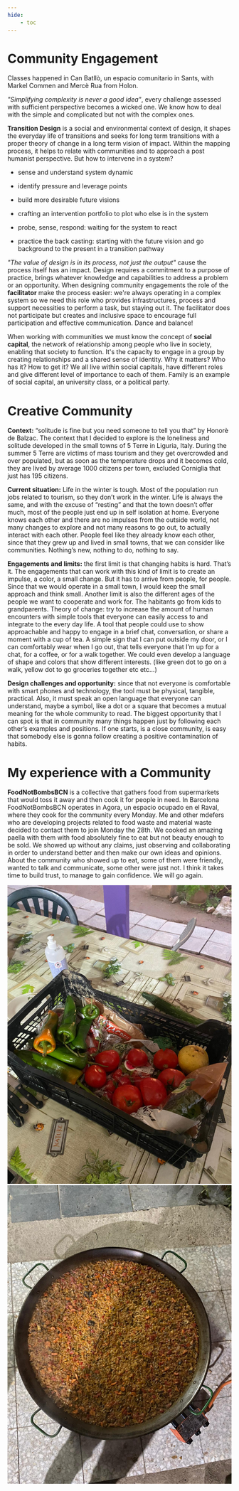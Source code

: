 ```yaml
---
hide:
    - toc
---
```


# Community Engagement

Classes happened in Can Batllò, un espacio comunitario in Sants, with Markel Commen and Mercè Rua from Holon.


*"Simplifying complexity is never a good idea"*, every challenge assessed with sufficient perspective becomes a wicked one. We know how to deal with the simple and complicated but not with the complex ones.


**Transition Design** is a social and environmental context of design, it shapes the everyday life of transitions and seeks for long term transitions with a proper theory of change in a long term vision of impact. Within the mapping process, it helps to relate with communities and to approach a post humanist perspective.
But how to intervene in a system?

- sense and understand system dynamic

- identify pressure and leverage points

- build more desirable future visions

- crafting an intervention portfolio to plot who else is in the system

- probe, sense, respond: waiting for the system to react

- practice the back casting: starting with the future vision and go background to the present in a transition pathway


*"The value of design is in its process, not just the output"* cause the process itself has an impact. Design requires a commitment to a purpose of practice, brings whatever knowledge and capabilities to address a problem or an opportunity.
When designing community engagements the role of the **facilitator** make the process easier: we're always operating in a complex system so we need this role who provides infrastructures, process and support necessities to perform a task, but staying out it. The facilitator does not participate but creates and inclusive space to encourage full participation and effective communication. Dance and balance!

When working with communities we must know the concept of **social capital**, the network of relationship among people who live in society, enabling that society to function. It's the capacity to engage in a group by creating relationships and a shared sense of identity.
Why it matters?
Who has it?
How to get it?
We all live within social capitals, have different roles and give different level of importance to each of them. Family is an example of social capital, an university class, or a political party.



# Creative Community

**Context:** “solitude is fine but you need someone to tell you that”  by Honorè de Balzac.
The context that I decided to explore is the loneliness and solitude developed in the small towns of 5 Terre in Liguria, Italy. During the summer 5 Terre are victims of mass tourism and they get overcrowded and over populated, but as soon as the temperature drops and it becomes cold, they are lived by average 1000 citizens per town, excluded Corniglia that just has 195 citizens.


 **Current situation:** Life in the winter is tough. Most of the population run jobs related to tourism, so they don’t work in the winter. Life is always the same, and with the excuse of “resting” and that the town doesn’t offer much, most of the people just end up in self isolation at home. Everyone knows each other and there are no impulses from the outside world, not many changes to explore and not many reasons to go out, to actually interact with each other. People feel like they already know each other, since that they grew up and lived in small towns, that we can consider like communities. Nothing’s new, nothing to do, nothing to say.


**Engagements and limits:** the first limit is that changing habits is hard. That’s it. The engagements that can work with this kind of limit is to create an impulse, a color, a small change. But it has to arrive from people, for people. Since that we would operate in a small town, I would keep the small approach and think small. Another limit is also the different ages of the people we want to cooperate and work for. The habitants go from kids to grandparents.
Theory of change: try to increase the amount of human encounters with simple tools that everyone can easily access to and integrate to the every day life. A tool that people could use to show approachable and happy to engage in a brief chat, conversation, or share a moment with a cup of tea. A simple sign that I can put outside my door, or I can comfortably wear when I go out, that tells everyone that I’m up for a chat, for a coffee, or for a walk together. We could even develop a language of shape and colors that show different interests. (like green dot to go on a walk, yellow dot to go groceries together etc etc…)


**Design challenges and opportunity:** since that not everyone is comfortable with smart phones and technology, the tool must be physical, tangible, practical. Also, it must speak an open language that everyone can understand, maybe a symbol, like a dot or a square that becomes a mutual meaning for the whole community to read. The biggest opportunity that I can spot is that in community many things happen just by following each other’s examples and positions. If one starts, is a close community, is easy that somebody else is gonna follow creating a positive contamination of habits.


# My experience with a Community

**FoodNotBombsBCN** is a collective that gathers food from supermarkets that would toss it away and then cook it for people in need. In Barcelona FoodNotBombsBCN operates in Agora, un espacio ocupado en el Raval, where they cook for the community every Monday.
Me and other mdefers who are developing projects related to food waste and material waste decided to contact them to join Monday the 28th. We cooked an amazing paella with them with food absolutely fine to eat but not beauty enough to be sold.
We showed up without any claims, just observing and collaborating in order to understand better and then make our own ideas and opinions.
About the community who showed up to eat, some of them were friendly, wanted to talk and communicate, some other were just not. I think it takes time to build trust, to manage to gain confidence.
We will go again.

![](../../images/cook/a.jpeg)
![](../../images/cook/b.jpeg)
